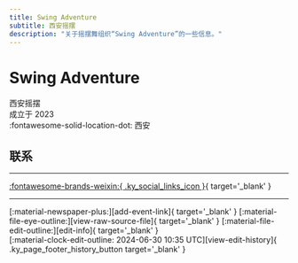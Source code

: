 ```yaml
---
title: Swing Adventure
subtitle: 西安摇摆
description: "关于摇摆舞组织“Swing Adventure”的一些信息。"
---
```


# Swing Adventure

西安摇摆  
成立于 2023  
:fontawesome-solid-location-dot: 西安  


## 联系


---

 [:fontawesome-brands-weixin:{ .ky_social_links_icon }](# "Swing Adventure 西安摇摆"){ target='_blank' }

---

<div class="ky_page_footer" markdown>
<div class="ky_page_footer_trailing" markdown="span">
[:material-newspaper-plus:][add-event-link]{ target='_blank' }
[:material-file-eye-outline:][view-raw-source-file]{ target='_blank' }
[:material-file-edit-outline:][edit-info]{ target='_blank' }
</div>
<div class="ky_page_footer_leading" markdown="span">
[:material-clock-edit-outline: 2024-06-30 10:35 UTC][view-edit-history]{ .ky_page_footer_history_button target='_blank' }
</div>
</div>

[add-event-link]: https://github.com/swingdance/events/issues/new?assignees=&labels=add+event&projects=&template=02-add_entity.yml&title=%5Bcn%5D%20%3CName%3E&region=cn&province=Shaanxi&city=Xian&org_id=swing-adventure "添加活动"
[view-raw-source-file]: https://github.com/swingdance/orgs/blob/main/cn/swing-adventure.json "查看原始源文件"
[edit-info]: https://github.com/swingdance/orgs/issues/new?assignees=&labels=update+org&projects=&template=03-update_entity.yml&title=%5Bcn%5D%20Swing%20Adventure&region=cn&id=swing-adventure&name=Swing%20Adventure "编辑信息"

[view-edit-history]: https://github.com/swingdance/orgs/commits/main/cn/swing-adventure.json "查看编辑历史"
